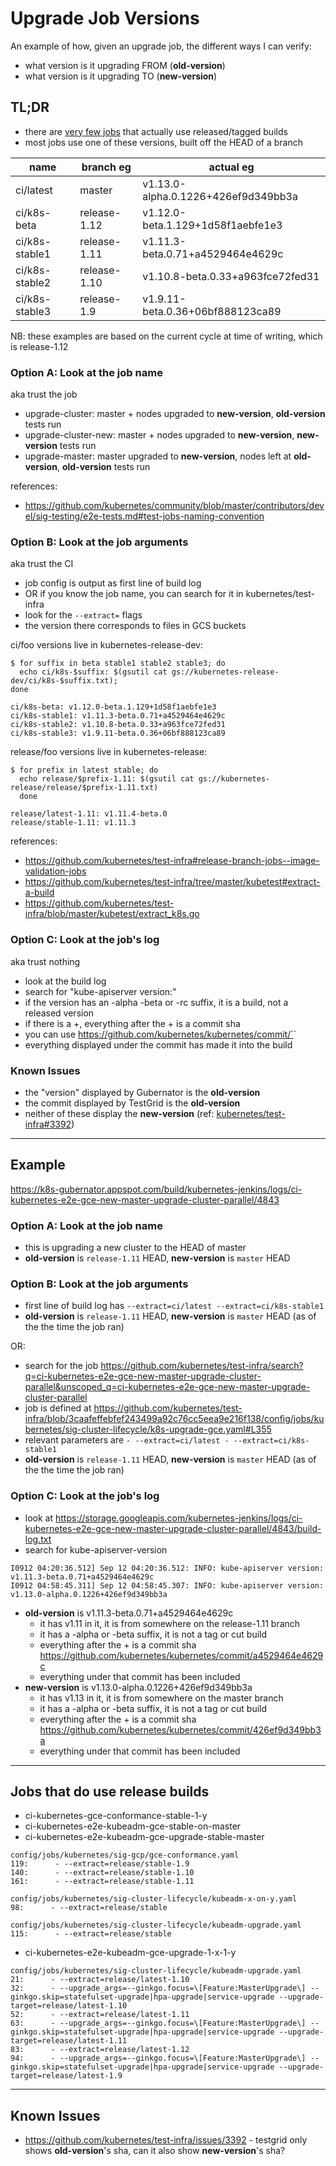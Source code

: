 # Upgrade Job Versions

An example of how, given an upgrade job, the different ways I can verify:
- what version is it upgrading FROM (**old-version**)
- what version is it upgrading TO (**new-version**)

## TL;DR
- there are [very few jobs](#jobs-that-do-use-release-builds) that actually use released/tagged builds
- most jobs use one of these versions, built off the HEAD of a branch

| name           | branch eg    | actual eg                           |
| -------------- | ------------ | ----------------------------------- |
| ci/latest      | master       | v1.13.0-alpha.0.1226+426ef9d349bb3a |
| ci/k8s-beta    | release-1.12 | v1.12.0-beta.1.129+1d58f1aebfe1e3   |
| ci/k8s-stable1 | release-1.11 | v1.11.3-beta.0.71+a4529464e4629c    |
| ci/k8s-stable2 | release-1.10 | v1.10.8-beta.0.33+a963fce72fed31    |
| ci/k8s-stable3 | release-1.9  | v1.9.11-beta.0.36+06bf888123ca89    |

NB: these examples are based on the current cycle at time of writing, which is release-1.12

### Option A: Look at the job name
aka trust the job

- upgrade-cluster: master + nodes upgraded to **new-version**, **old-version** tests run
- upgrade-cluster-new: master + nodes upgraded to **new-version**, **new-version** tests run
- upgrade-master: master upgraded to **new-version**, nodes left at **old-version**, **old-version** tests run

references:
- https://github.com/kubernetes/community/blob/master/contributors/devel/sig-testing/e2e-tests.md#test-jobs-naming-convention

### Option B: Look at the job arguments
aka trust the CI

- job config is output as first line of build log
- OR if you know the job name, you can search for it in kubernetes/test-infra
- look for the `--extract=` flags
- the version there corresponds to files in GCS buckets

ci/foo versions live in kubernetes-release-dev:
```shell
$ for suffix in beta stable1 stable2 stable3; do
  echo ci/k8s-$suffix: $(gsutil cat gs://kubernetes-release-dev/ci/k8s-$suffix.txt);
done

ci/k8s-beta: v1.12.0-beta.1.129+1d58f1aebfe1e3
ci/k8s-stable1: v1.11.3-beta.0.71+a4529464e4629c
ci/k8s-stable2: v1.10.8-beta.0.33+a963fce72fed31
ci/k8s-stable3: v1.9.11-beta.0.36+06bf888123ca89
```

release/foo versions live in kubernetes-release:
```shell
$ for prefix in latest stable; do
  echo release/$prefix-1.11: $(gsutil cat gs://kubernetes-release/release/$prefix-1.11.txt)
  done

release/latest-1.11: v1.11.4-beta.0
release/stable-1.11: v1.11.3
```
references:
- https://github.com/kubernetes/test-infra#release-branch-jobs--image-validation-jobs
- https://github.com/kubernetes/test-infra/tree/master/kubetest#extract-a-build
- https://github.com/kubernetes/test-infra/blob/master/kubetest/extract_k8s.go

### Option C: Look at the job's log
aka trust nothing

- look at the build log
- search for "kube-apiserver version:"
- if the version has an -alpha -beta or -rc suffix, it is a build, not a released version
- if there is a +, everything after the + is a commit sha
- you can use https://github.com/kubernetes/kubernetes/commit/`<commit sha>`
- everything displayed under the commit has made it into the build

### Known Issues

- the "version" displayed by Gubernator is the **old-version**
- the commit displayed by TestGrid is the **old-version**
- neither of these display the **new-version** (ref: [kubernetes/test-infra#3392](https://github.com/kubernetes/test-infra/issues/3392))

---

## Example

https://k8s-gubernator.appspot.com/build/kubernetes-jenkins/logs/ci-kubernetes-e2e-gce-new-master-upgrade-cluster-parallel/4843

### Option A: Look at the job name

- this is upgrading a new cluster to the HEAD of master
- **old-version** is `release-1.11` HEAD, **new-version** is `master` HEAD

### Option B: Look at the job arguments

- first line of build log has `--extract=ci/latest --extract=ci/k8s-stable1`
- **old-version** is `release-1.11` HEAD, **new-version** is `master` HEAD (as of the the time the job ran)

OR:

- search for the job https://github.com/kubernetes/test-infra/search?q=ci-kubernetes-e2e-gce-new-master-upgrade-cluster-parallel&unscoped_q=ci-kubernetes-e2e-gce-new-master-upgrade-cluster-parallel
- job is defined at https://github.com/kubernetes/test-infra/blob/3caafeffebfef243499a92c76cc5eea9e216f138/config/jobs/kubernetes/sig-cluster-lifecycle/k8s-upgrade-gce.yaml#L355
- relevant parameters are `- --extract=ci/latest - --extract=ci/k8s-stable1`
- **old-version** is `release-1.11` HEAD, **new-version** is `master` HEAD (as of the the time the job ran)

### Option C: Look at the job's log

- look at https://storage.googleapis.com/kubernetes-jenkins/logs/ci-kubernetes-e2e-gce-new-master-upgrade-cluster-parallel/4843/build-log.txt
- search for kube-apiserver-version
```
I0912 04:20:36.512] Sep 12 04:20:36.512: INFO: kube-apiserver version: v1.11.3-beta.0.71+a4529464e4629c
I0912 04:58:45.311] Sep 12 04:58:45.307: INFO: kube-apiserver version: v1.13.0-alpha.0.1226+426ef9d349bb3a
```
- **old-version** is v1.11.3-beta.0.71+a4529464e4629c
  - it has v1.11 in it, it is from somewhere on the release-1.11 branch
  - it has a -alpha or -beta suffix, it is not a tag or cut build
  - everything after the + is a commit sha https://github.com/kubernetes/kubernetes/commit/a4529464e4629c
  - everything under that commit has been included
- **new-version** is v1.13.0-alpha.0.1226+426ef9d349bb3a
  - it has v1.13 in it, it is from somewhere on the master branch
  - it has a -alpha or -beta suffix, it is not a tag or cut build
  - everything after the + is a commit sha https://github.com/kubernetes/kubernetes/commit/426ef9d349bb3a
  - everything under that commit has been included

---

## Jobs that do use release builds

- ci-kubernetes-gce-conformance-stable-1-y
- ci-kubernetes-e2e-kubeadm-gce-stable-on-master
- ci-kubernetes-e2e-kubeadm-gce-upgrade-stable-master

```shell
config/jobs/kubernetes/sig-gcp/gce-conformance.yaml
119:      - --extract=release/stable-1.9
140:      - --extract=release/stable-1.10
161:      - --extract=release/stable-1.11

config/jobs/kubernetes/sig-cluster-lifecycle/kubeadm-x-on-y.yaml
98:      - --extract=release/stable

config/jobs/kubernetes/sig-cluster-lifecycle/kubeadm-upgrade.yaml
115:      - --extract=release/stable
```

- ci-kubernetes-e2e-kubeadm-gce-upgrade-1-x-1-y

```shell
config/jobs/kubernetes/sig-cluster-lifecycle/kubeadm-upgrade.yaml
21:      - --extract=release/latest-1.10
32:      - --upgrade_args=--ginkgo.focus=\[Feature:MasterUpgrade\] --ginkgo.skip=statefulset-upgrade|hpa-upgrade|service-upgrade --upgrade-target=release/latest-1.10
52:      - --extract=release/latest-1.11
63:      - --upgrade_args=--ginkgo.focus=\[Feature:MasterUpgrade\] --ginkgo.skip=statefulset-upgrade|hpa-upgrade|service-upgrade --upgrade-target=release/latest-1.11
83:      - --extract=release/latest-1.12
94:      - --upgrade_args=--ginkgo.focus=\[Feature:MasterUpgrade\] --ginkgo.skip=statefulset-upgrade|hpa-upgrade|service-upgrade --upgrade-target=release/latest-1.9
```

---

## Known Issues

- https://github.com/kubernetes/test-infra/issues/3392 - testgrid only shows **old-version**'s sha, can it also show **new-version**'s sha?

